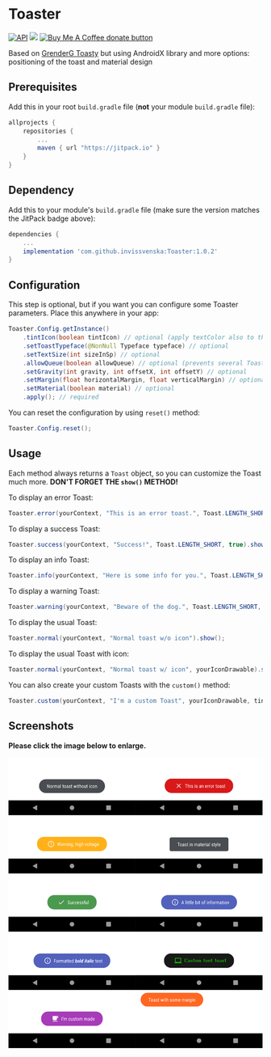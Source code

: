 # Toaster
[![API](https://img.shields.io/badge/API-14%2B-brightgreen.svg?style=flat)](https://android-arsenal.com/api?level=14) [![](https://jitpack.io/v/invissvenska/Toaster.svg)](https://jitpack.io/#invissvenska/Toaster) <span class="badge-buymeacoffee"><a href="https://www.paypal.com/paypalme/svenvandentweel/3" title="Donate to this project using Buy Me A Coffee"><img src="https://img.shields.io/badge/buy%20me%20a%20coffee-donate-yellow.svg" alt="Buy Me A Coffee donate button" /></a></span>  

Based on [GrenderG Toasty](https://github.com/GrenderG/Toasty) but using AndroidX library and more options: positioning of the toast and material design

## Prerequisites

Add this in your root `build.gradle` file (**not** your module `build.gradle` file):

```gradle
allprojects {
	repositories {
		...
		maven { url "https://jitpack.io" }
	}
}
```

## Dependency

Add this to your module's `build.gradle` file (make sure the version matches the JitPack badge above):

```gradle
dependencies {
	...
	implementation 'com.github.invissvenska:Toaster:1.0.2'
}
```

## Configuration

This step is optional, but if you want you can configure some Toaster parameters. Place this anywhere in your app:

```java
Toaster.Config.getInstance()
    .tintIcon(boolean tintIcon) // optional (apply textColor also to the icon)
    .setToastTypeface(@NonNull Typeface typeface) // optional
    .setTextSize(int sizeInSp) // optional
    .allowQueue(boolean allowQueue) // optional (prevents several Toasters from queuing)
    .setGravity(int gravity, int offsetX, int offsetY) // optional
    .setMargin(float horizontalMargin, float verticalMargin) // optional
    .setMaterial(boolean material) // optional
    .apply(); // required
```

You can reset the configuration by using `reset()` method:

```java
Toaster.Config.reset();
```

## Usage

Each method always returns a `Toast` object, so you can customize the Toast much more. **DON'T FORGET THE `show()` METHOD!**

To display an error Toast:

``` java
Toaster.error(yourContext, "This is an error toast.", Toast.LENGTH_SHORT, true).show();
```
To display a success Toast:

``` java
Toaster.success(yourContext, "Success!", Toast.LENGTH_SHORT, true).show();
```
To display an info Toast:

``` java
Toaster.info(yourContext, "Here is some info for you.", Toast.LENGTH_SHORT, true).show();
```
To display a warning Toast:

``` java
Toaster.warning(yourContext, "Beware of the dog.", Toast.LENGTH_SHORT, true).show();
```
To display the usual Toast:

``` java
Toaster.normal(yourContext, "Normal toast w/o icon").show();
```
To display the usual Toast with icon:

``` java
Toaster.normal(yourContext, "Normal toast w/ icon", yourIconDrawable).show();
```

You can also create your custom Toasts with the `custom()` method:
``` java
Toaster.custom(yourContext, "I'm a custom Toast", yourIconDrawable, tintColor, duration, withIcon, shouldTint).show();
```

## Screenshots

**Please click the image below to enlarge.**

<img src="https://raw.githubusercontent.com/invissvenska/Toaster/master/media/collage.png">
